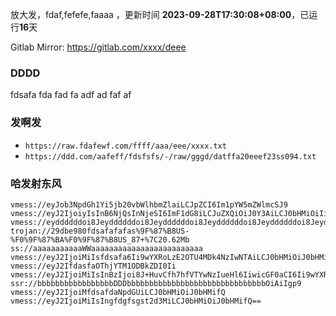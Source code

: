 放大发，fdaf,fefefe,faaaa ，更新时间 **2023-09-28T17:30:08+08:00**，已运行**16**天  

Gitlab Mirror: https://gitlab.com/xxxx/deee  
### DDDD  
fdsafa fda fad fa adf ad faf af
### 发啊发  
- `https://raw.fdafewf.com/ffff/aaa/eee/xxxx.txt`  
- `https://ddd.com/aafeff/fdsfsfs/-/raw/gggd/datffa20eeef23ss094.txt`  
### 哈发射东风 
```
vmess://eyJob3NpdGh1Yi5jb20vbWlhbmZlaiLCJpZCI6Im1pYW5mZWlmcSJ9
vmess://eyJ2IjoiyIsInB6NjQsInNjeSI6ImF1dG8iLCJuZXQiOiJ0Y3AiLCJ0bHMiOiIifQ==
vmess://eyddddddoi8Jeyddddddoi8Jeyddddddoi8Jeyddddddoi8Jeyddddddoi8Jeyddddddoi8Jeyddddddoi8Jeyddddddoi8Jeyddddddoi8Jeyddddddoi8Jeyddddddoi8Jeyddddddoi8Jeyddddddoi8Jeyddddddoi8Jeyddddddoi8Jeyddddddoi8Jeyddddddoi8Jeyddddddoi8Jeyddddddoi8Jeyddddddoi8Jeyddddddoi8Jeyddddddoi8Jeyddddddoi8Jeyddddddoi8Jeyddddddoi8Jeyddddddoi8Jeyddddddoi8Jeyddddddoi8Jeyddddddoi8Jeyddddddoi8Jeyddddddoifda
trojan://29dbe980fdsafafafas%9F%87%B8US-%F0%9F%87%BA%F0%9F%87%B8US_87+%7C20.62Mb
ss://aaaaaaaaaaaWWaaaaaaaaaaaaaaaaaaaaaaaaa
vmess://eyJ2IjoiMiIsfdsafa6Ii9wYXRoLzE2OTU4MDk4NzIwNTAiLCJ0bHMiOiJ0bHMifQ==
vmess://eyJ2IfdasfaOThjYTM1ODBkZDI0Ii
vmess://eyJ2IjoiMiIsInBzIjoi8J+HuvCfh7hfVTYwNzIueHl6IiwicGF0aCI6Ii9wYXRoLzE2OTU4MDk4NzIwNTAiLCJ0bHMiOiJ0bHMifQ==
ssr://bbbbbbbbbbbbbbbbbDDDbbbbbbbbbbbbbbbbbbbbbbbbbbbbbbbOiAiIgp9
vmess://eyJ2IjoiMfdsafdaNpdGUiLCJ0bHMiOiJ0bHMifQ
vmess://eyJ2IjoiMiIsIngfdgfsgst2d3MiLCJ0bHMiOiJ0bHMifQ==
```